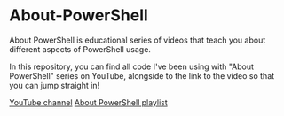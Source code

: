 # About-PowerShell

About PowerShell is educational series of videos that teach you about different aspects of PowerShell usage.

In this repository, you can find all code I've been using with "About PowerShell" series on YouTube, alongside to the link to the video so that you can jump straight in!

[YouTube channel](https://www.youtube.com/c/KamilProcyszyn)
[About PowerShell playlist](https://www.youtube.com/playlist?list=PL-esmhgrps8Zv9bAHesStPRQ1AiUL1wY3)